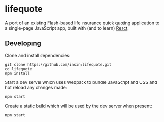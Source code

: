 # lifequote

A port of an existing Flash-based life insurance quick quoting application to a single-page JavaScript app, built with (and to learn) [React](http://facebook.github.io/react/).

## Developing

Clone and install dependencies:

```
git clone https://github.com/insin/lifequote.git
cd lifequote
npm install
```

Start a dev server which uses Webpack to bundle JavaScript and CSS and hot reload any changes made:

```
npm start
```

Create a static build which will be used by the dev server when present:

```
npm start
```
